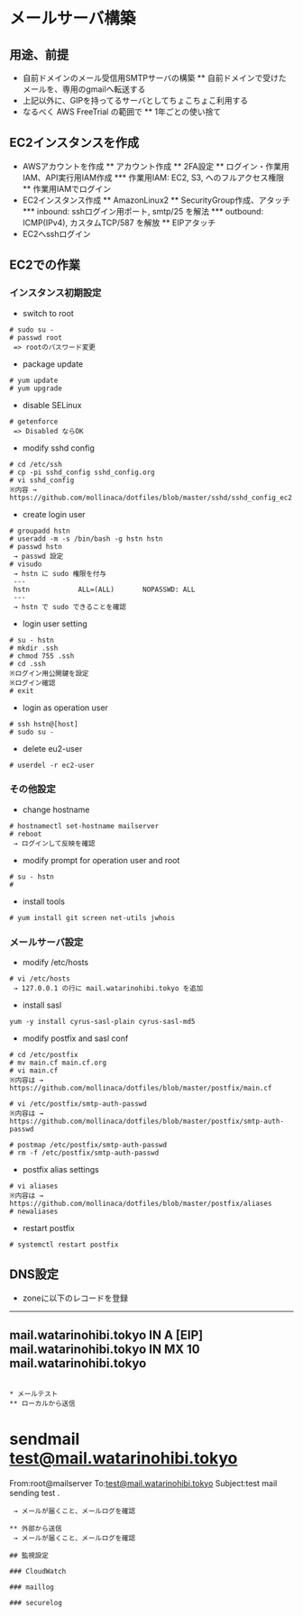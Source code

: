 
# メールサーバ構築

## 用途、前提

* 自前ドメインのメール受信用SMTPサーバの構築
** 自前ドメインで受けたメールを、専用のgmailへ転送する
* 上記以外に、GIPを持ってるサーバとしてちょこちょこ利用する
* なるべく AWS FreeTrial の範囲で
** 1年ごとの使い捨て

## EC2インスタンスを作成

* AWSアカウントを作成
** アカウント作成
** 2FA設定
** ログイン・作業用IAM、API実行用IAM作成
*** 作業用IAM: EC2, S3, へのフルアクセス権限
** 作業用IAMでログイン
* EC2インスタンス作成
** AmazonLinux2
** SecurityGroup作成、アタッチ
*** inbound: sshログイン用ポート, smtp/25 を解法
*** outbound: ICMP(IPv4), カスタムTCP/587 を解放
** EIPアタッチ
* EC2へsshログイン

## EC2での作業

### インスタンス初期設定

* switch to root
```
# sudo su -
# passwd root
 => rootのパスワード変更
```

* package update
```
# yum update
# yum upgrade
```

* disable SELinux
```
# getenforce
 => Disabled ならOK
```

* modify sshd config
```
# cd /etc/ssh
# cp -pi sshd_config sshd_config.org
# vi sshd_config
※内容 → https://github.com/mollinaca/dotfiles/blob/master/sshd/sshd_config_ec2
```

* create login user
```
# groupadd hstn
# useradd -m -s /bin/bash -g hstn hstn
# passwd hstn
 → passwd 設定
# visudo
 → hstn に sudo 権限を付与
 ---
 hstn            ALL=(ALL)       NOPASSWD: ALL
 ---
 → hstn で sudo できることを確認
```

* login user setting
```
# su - hstn
# mkdir .ssh
# chmod 755 .ssh
# cd .ssh
※ログイン用公開鍵を設定
※ログイン確認
# exit
```

* login as operation user
```
# ssh hstn@[host]
# sudo su -
```

* delete eu2-user
```
# userdel -r ec2-user
```

### その他設定

* change hostname
```
# hostnamectl set-hostname mailserver
# reboot
 → ログインして反映を確認
```

* modify prompt for operation user and root
```
# su - hstn
# 
```

* install tools
```
# yum install git screen net-utils jwhois
```

### メールサーバ設定

* modify /etc/hosts
```
# vi /etc/hosts
 → 127.0.0.1 の行に mail.watarinohibi.tokyo を追加
```

* install sasl
```
yum -y install cyrus-sasl-plain cyrus-sasl-md5
```

* modify postfix and sasl conf
```
# cd /etc/postfix
# mv main.cf main.cf.org
# vi main.cf
※内容は → https://github.com/mollinaca/dotfiles/blob/master/postfix/main.cf

# vi /etc/postfix/smtp-auth-passwd
※内容は → https://github.com/mollinaca/dotfiles/blob/master/postfix/smtp-auth-passwd

# postmap /etc/postfix/smtp-auth-passwd
# rm -f /etc/postfix/smtp-auth-passwd
```

* postfix alias settings
```
# vi aliases
※内容は → https://github.com/mollinaca/dotfiles/blob/master/postfix/aliases
# newaliases
```

* restart postfix
```
# systemctl restart postfix
```

## DNS設定

* zoneに以下のレコードを登録
---
mail.watarinohibi.tokyo IN A [EIP]
mail.watarinohibi.tokyo IN MX 10 mail.watarinohibi.tokyo
---
```

* メールテスト
** ローカルから送信
```
# sendmail test@mail.watarinohibi.tokyo
From:root@mailserver
To:test@mail.watarinohibi.tokyo
Subject:test mail sending
test
.
```
 → メールが届くこと、メールログを確認

** 外部から送信
 → メールが届くこと、メールログを確認

## 監視設定

### CloudWatch

### maillog

### securelog
